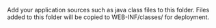 Add your application sources such as java class files to this folder. 
Files added to this folder will be copied to WEB-INF/classes/ for deployment.